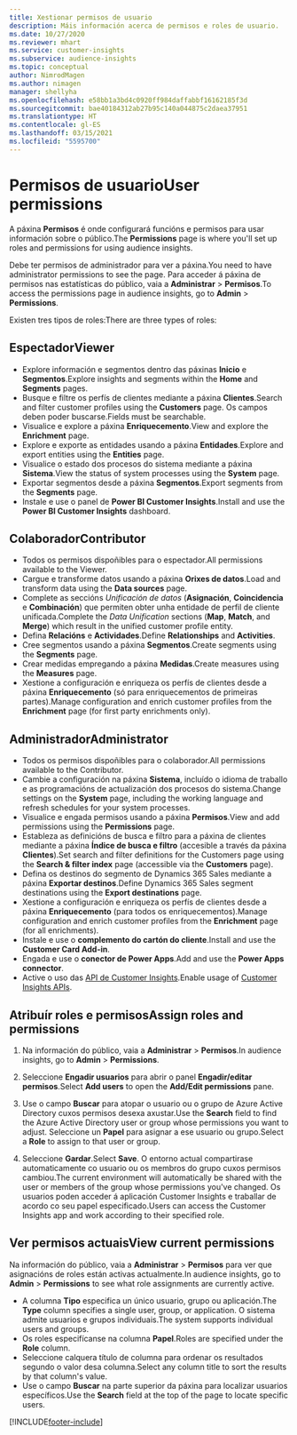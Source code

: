 ```yaml
---
title: Xestionar permisos de usuario
description: Máis información acerca de permisos e roles de usuario.
ms.date: 10/27/2020
ms.reviewer: mhart
ms.service: customer-insights
ms.subservice: audience-insights
ms.topic: conceptual
author: NimrodMagen
ms.author: nimagen
manager: shellyha
ms.openlocfilehash: e58bb1a3bd4c0920ff984daffabbf16162185f3d
ms.sourcegitcommit: bae40184312ab27b95c140a044875c2daea37951
ms.translationtype: HT
ms.contentlocale: gl-ES
ms.lasthandoff: 03/15/2021
ms.locfileid: "5595700"
---
```

# <a name="user-permissions"></a><span data-ttu-id="fced4-103">Permisos de usuario</span><span class="sxs-lookup"><span data-stu-id="fced4-103">User permissions</span></span>

<span data-ttu-id="fced4-104">A páxina **Permisos** é onde configurará funcións e permisos para usar información sobre o público.</span><span class="sxs-lookup"><span data-stu-id="fced4-104">The **Permissions** page is where you'll set up roles and permissions for using audience insights.</span></span>

<span data-ttu-id="fced4-105">Debe ter permisos de administrador para ver a páxina.</span><span class="sxs-lookup"><span data-stu-id="fced4-105">You need to have administrator permissions to see the page.</span></span> <span data-ttu-id="fced4-106">Para acceder á páxina de permisos nas estatísticas do público, vaia a **Administrar** > **Permisos**.</span><span class="sxs-lookup"><span data-stu-id="fced4-106">To access the permissions page in audience insights, go to **Admin** > **Permissions**.</span></span>

<span data-ttu-id="fced4-107">Existen tres tipos de roles:</span><span class="sxs-lookup"><span data-stu-id="fced4-107">There are three types of roles:</span></span>

## <a name="viewer"></a><span data-ttu-id="fced4-108">Espectador</span><span class="sxs-lookup"><span data-stu-id="fced4-108">Viewer</span></span>

- <span data-ttu-id="fced4-109">Explore información e segmentos dentro das páxinas **Inicio** e **Segmentos**.</span><span class="sxs-lookup"><span data-stu-id="fced4-109">Explore insights and segments within the **Home** and **Segments** pages.</span></span>
- <span data-ttu-id="fced4-110">Busque e filtre os perfís de clientes mediante a páxina **Clientes**.</span><span class="sxs-lookup"><span data-stu-id="fced4-110">Search and filter customer profiles using the **Customers** page.</span></span> <span data-ttu-id="fced4-111">Os campos deben poder buscarse.</span><span class="sxs-lookup"><span data-stu-id="fced4-111">Fields must be searchable.</span></span>
- <span data-ttu-id="fced4-112">Visualice e explore a páxina **Enriquecemento**.</span><span class="sxs-lookup"><span data-stu-id="fced4-112">View and explore the **Enrichment** page.</span></span>
- <span data-ttu-id="fced4-113">Explore e exporte as entidades usando a páxina **Entidades**.</span><span class="sxs-lookup"><span data-stu-id="fced4-113">Explore and export entities using the **Entities** page.</span></span>
- <span data-ttu-id="fced4-114">Visualice o estado dos procesos do sistema mediante a páxina **Sistema**.</span><span class="sxs-lookup"><span data-stu-id="fced4-114">View the status of system processes  using the **System** page.</span></span>
- <span data-ttu-id="fced4-115">Exportar segmentos desde a páxina **Segmentos**.</span><span class="sxs-lookup"><span data-stu-id="fced4-115">Export segments from the **Segments** page.</span></span>
- <span data-ttu-id="fced4-116">Instale e use o panel de **Power BI Customer Insights**.</span><span class="sxs-lookup"><span data-stu-id="fced4-116">Install and use the **Power BI Customer Insights** dashboard.</span></span>

## <a name="contributor"></a><span data-ttu-id="fced4-117">Colaborador</span><span class="sxs-lookup"><span data-stu-id="fced4-117">Contributor</span></span>

- <span data-ttu-id="fced4-118">Todos os permisos dispoñibles para o espectador.</span><span class="sxs-lookup"><span data-stu-id="fced4-118">All permissions available to the Viewer.</span></span>
- <span data-ttu-id="fced4-119">Cargue e transforme datos usando a páxina **Orixes de datos**.</span><span class="sxs-lookup"><span data-stu-id="fced4-119">Load and transform data using the **Data sources** page.</span></span>
- <span data-ttu-id="fced4-120">Complete as seccións *Unificación de datos* (**Asignación**, **Coincidencia** e **Combinación**) que permiten obter unha entidade de perfil de cliente unificada.</span><span class="sxs-lookup"><span data-stu-id="fced4-120">Complete the *Data Unification* sections (**Map**, **Match**, and **Merge**) which result in the unified customer profile entity.</span></span>
- <span data-ttu-id="fced4-121">Defina **Relacións** e **Actividades**.</span><span class="sxs-lookup"><span data-stu-id="fced4-121">Define **Relationships** and **Activities**.</span></span>
- <span data-ttu-id="fced4-122">Cree segmentos usando a páxina **Segmentos**.</span><span class="sxs-lookup"><span data-stu-id="fced4-122">Create segments using the **Segments** page.</span></span>
- <span data-ttu-id="fced4-123">Crear medidas empregando a páxina **Medidas**.</span><span class="sxs-lookup"><span data-stu-id="fced4-123">Create measures using the **Measures** page.</span></span>
- <span data-ttu-id="fced4-124">Xestione a configuración e enriqueza os perfís de clientes desde a páxina **Enriquecemento** (só para enriquecementos de primeiras partes).</span><span class="sxs-lookup"><span data-stu-id="fced4-124">Manage configuration and enrich customer profiles from the **Enrichment** page (for first party enrichments only).</span></span>

## <a name="administrator"></a><span data-ttu-id="fced4-125">Administrador</span><span class="sxs-lookup"><span data-stu-id="fced4-125">Administrator</span></span>

- <span data-ttu-id="fced4-126">Todos os permisos dispoñibles para o colaborador.</span><span class="sxs-lookup"><span data-stu-id="fced4-126">All permissions available to the Contributor.</span></span>
- <span data-ttu-id="fced4-127">Cambie a configuración na páxina **Sistema**, incluído o idioma de traballo e as programacións de actualización dos procesos do sistema.</span><span class="sxs-lookup"><span data-stu-id="fced4-127">Change settings on the **System** page, including the working language and refresh schedules for your system processes.</span></span>
- <span data-ttu-id="fced4-128">Visualice e engada permisos usando a páxina **Permisos**.</span><span class="sxs-lookup"><span data-stu-id="fced4-128">View and add permissions using the **Permissions** page.</span></span>
- <span data-ttu-id="fced4-129">Estableza as definicións de busca e filtro para a páxina de clientes mediante a páxina **Índice de busca e filtro** (accesible a través da páxina **Clientes**).</span><span class="sxs-lookup"><span data-stu-id="fced4-129">Set search and filter definitions for the Customers page using the **Search & filter index** page (accessible via the **Customers** page).</span></span>
- <span data-ttu-id="fced4-130">Defina os destinos do segmento de Dynamics 365 Sales mediante a páxina **Exportar destinos**.</span><span class="sxs-lookup"><span data-stu-id="fced4-130">Define Dynamics 365 Sales segment destinations using the **Export destinations** page.</span></span>
- <span data-ttu-id="fced4-131">Xestione a configuración e enriqueza os perfís de clientes desde a páxina **Enriquecemento** (para todos os enriquecementos).</span><span class="sxs-lookup"><span data-stu-id="fced4-131">Manage configuration and enrich customer profiles from the **Enrichment** page (for all enrichments).</span></span>
- <span data-ttu-id="fced4-132">Instale e use o **complemento do cartón do cliente**.</span><span class="sxs-lookup"><span data-stu-id="fced4-132">Install and use the **Customer Card Add-in**.</span></span>
- <span data-ttu-id="fced4-133">Engada e use o **conector de Power Apps**.</span><span class="sxs-lookup"><span data-stu-id="fced4-133">Add and use the **Power Apps connector**.</span></span>
- <span data-ttu-id="fced4-134">Active o uso das [API de Customer Insights](apis.md).</span><span class="sxs-lookup"><span data-stu-id="fced4-134">Enable usage of [Customer Insights APIs](apis.md).</span></span>

## <a name="assign-roles-and-permissions"></a><span data-ttu-id="fced4-135">Atribuír roles e permisos</span><span class="sxs-lookup"><span data-stu-id="fced4-135">Assign roles and permissions</span></span>

1. <span data-ttu-id="fced4-136">Na información do público, vaia a **Administrar** > **Permisos**.</span><span class="sxs-lookup"><span data-stu-id="fced4-136">In audience insights, go to **Admin** > **Permissions**.</span></span>

1. <span data-ttu-id="fced4-137">Seleccione **Engadir usuarios** para abrir o panel **Engadir/editar permisos**.</span><span class="sxs-lookup"><span data-stu-id="fced4-137">Select **Add users** to open the **Add/Edit permissions** pane.</span></span>

1. <span data-ttu-id="fced4-138">Use o campo **Buscar** para atopar o usuario ou o grupo de Azure Active Directory cuxos permisos desexa axustar.</span><span class="sxs-lookup"><span data-stu-id="fced4-138">Use the **Search** field to find the Azure Active Directory user or group whose permissions you want to adjust.</span></span> <span data-ttu-id="fced4-139">Seleccione un **Papel** para asignar a ese usuario ou grupo.</span><span class="sxs-lookup"><span data-stu-id="fced4-139">Select a **Role** to assign to that user or group.</span></span>

1. <span data-ttu-id="fced4-140">Seleccione **Gardar**.</span><span class="sxs-lookup"><span data-stu-id="fced4-140">Select **Save**.</span></span> <span data-ttu-id="fced4-141">O entorno actual compartirase automaticamente co usuario ou os membros do grupo cuxos permisos cambiou.</span><span class="sxs-lookup"><span data-stu-id="fced4-141">The current environment will automatically be shared with the user or members of the group whose permissions you've changed.</span></span> <span data-ttu-id="fced4-142">Os usuarios poden acceder á aplicación Customer Insights e traballar de acordo co seu papel especificado.</span><span class="sxs-lookup"><span data-stu-id="fced4-142">Users can access the Customer Insights app and work according to their specified role.</span></span>

## <a name="view-current-permissions"></a><span data-ttu-id="fced4-143">Ver permisos actuais</span><span class="sxs-lookup"><span data-stu-id="fced4-143">View current permissions</span></span>

<span data-ttu-id="fced4-144">Na información do público, vaia a **Administrar** > **Permisos** para ver que asignacións de roles están activas actualmente.</span><span class="sxs-lookup"><span data-stu-id="fced4-144">In audience insights, go to **Admin** > **Permissions** to see what role assignments are currently active.</span></span>

- <span data-ttu-id="fced4-145">A columna **Tipo** especifica un único usuario, grupo ou aplicación.</span><span class="sxs-lookup"><span data-stu-id="fced4-145">The **Type** column specifies a single user, group, or application.</span></span> <span data-ttu-id="fced4-146">O sistema admite usuarios e grupos individuais.</span><span class="sxs-lookup"><span data-stu-id="fced4-146">The system supports individual users and groups.</span></span>
- <span data-ttu-id="fced4-147">Os roles especifícanse na columna **Papel**.</span><span class="sxs-lookup"><span data-stu-id="fced4-147">Roles are specified under the **Role** column.</span></span>
- <span data-ttu-id="fced4-148">Seleccione calquera título de columna para ordenar os resultados segundo o valor desa columna.</span><span class="sxs-lookup"><span data-stu-id="fced4-148">Select any column title to sort the results by that column's value.</span></span>
- <span data-ttu-id="fced4-149">Use o campo **Buscar** na parte superior da páxina para localizar usuarios específicos.</span><span class="sxs-lookup"><span data-stu-id="fced4-149">Use the **Search** field at the top of the page to locate specific users.</span></span>


[!INCLUDE[footer-include](../includes/footer-banner.md)]